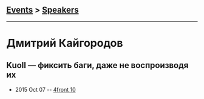 ## [Events](../README.md) > [Speakers](../speakers.md)
---

# Дмитрий Кайгородов

## Kuoll — фиксить баги, даже не воспроизводя их
- 2015 Oct 07 -- [4front 10](https://www.youtube.com/watch?v=bbJ7lWG6A2w)    
